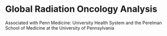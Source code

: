 # Global Radiation Oncology Analysis 
Associated with Penn Medicine: University Health System and the Perelman School of Medicine at the University of Pennsylvania 
